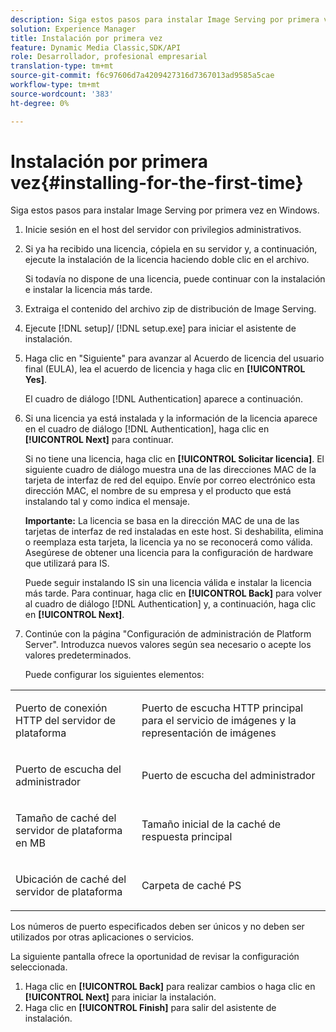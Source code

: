 ```yaml
---
description: Siga estos pasos para instalar Image Serving por primera vez en Windows.
solution: Experience Manager
title: Instalación por primera vez
feature: Dynamic Media Classic,SDK/API
role: Desarrollador, profesional empresarial
translation-type: tm+mt
source-git-commit: f6c97606d7a4209427316d7367013ad9585a5cae
workflow-type: tm+mt
source-wordcount: '383'
ht-degree: 0%

---
```



# Instalación por primera vez{#installing-for-the-first-time}

Siga estos pasos para instalar Image Serving por primera vez en Windows.

1. Inicie sesión en el host del servidor con privilegios administrativos.
1. Si ya ha recibido una licencia, cópiela en su servidor y, a continuación, ejecute la instalación de la licencia haciendo doble clic en el archivo.

   Si todavía no dispone de una licencia, puede continuar con la instalación e instalar la licencia más tarde.
1. Extraiga el contenido del archivo zip de distribución de Image Serving.
1. Ejecute [!DNL setup]/ [!DNL setup.exe] para iniciar el asistente de instalación.
1. Haga clic en &quot;Siguiente&quot; para avanzar al Acuerdo de licencia del usuario final (EULA), lea el acuerdo de licencia y haga clic en **[!UICONTROL Yes]**.

   El cuadro de diálogo [!DNL Authentication] aparece a continuación.
1. Si una licencia ya está instalada y la información de la licencia aparece en el cuadro de diálogo [!DNL Authentication], haga clic en **[!UICONTROL Next]** para continuar.

   Si no tiene una licencia, haga clic en **[!UICONTROL Solicitar licencia]**. El siguiente cuadro de diálogo muestra una de las direcciones MAC de la tarjeta de interfaz de red del equipo. Envíe por correo electrónico esta dirección MAC, el nombre de su empresa y el producto que está instalando tal y como indica el mensaje.

   **Importante:** La licencia se basa en la dirección MAC de una de las tarjetas de interfaz de red instaladas en este host. Si deshabilita, elimina o reemplaza esta tarjeta, la licencia ya no se reconocerá como válida. Asegúrese de obtener una licencia para la configuración de hardware que utilizará para IS.

   Puede seguir instalando IS sin una licencia válida e instalar la licencia más tarde. Para continuar, haga clic en **[!UICONTROL Back]** para volver al cuadro de diálogo [!DNL Authentication] y, a continuación, haga clic en **[!UICONTROL Next]**.
1. Continúe con la página &quot;Configuración de administración de Platform Server&quot;. Introduzca nuevos valores según sea necesario o acepte los valores predeterminados.

   Puede configurar los siguientes elementos:

<table id="table_AA5D7674BBBE4AD4B373066AEF413FFD"> 
 <tbody> 
  <tr> 
   <td> <p> Puerto de conexión HTTP del servidor de plataforma </p> </td> 
   <td> <p>Puerto de escucha HTTP principal para el servicio de imágenes y la representación de imágenes </p> </td> 
  </tr> 
  <tr> 
   <td> <p> Puerto de escucha del administrador </p> </td> 
   <td> <p>Puerto de escucha del administrador </p> </td> 
  </tr> 
  <tr> 
   <td> <p> Tamaño de caché del servidor de plataforma en MB </p> </td> 
   <td> <p>Tamaño inicial de la caché de respuesta principal </p> </td> 
  </tr> 
  <tr> 
   <td> <p> Ubicación de caché del servidor de plataforma </p> </td> 
   <td> <p>Carpeta de caché PS </p> </td> 
  </tr> 
 </tbody> 
</table>

Los números de puerto especificados deben ser únicos y no deben ser utilizados por otras aplicaciones o servicios.

La siguiente pantalla ofrece la oportunidad de revisar la configuración seleccionada.
1. Haga clic en **[!UICONTROL Back]** para realizar cambios o haga clic en **[!UICONTROL Next]** para iniciar la instalación.
1. Haga clic en **[!UICONTROL Finish]** para salir del asistente de instalación.
